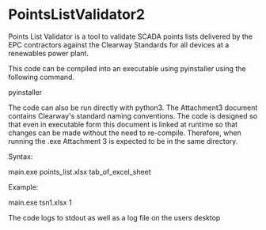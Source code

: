 # PointsListValidator2

Points List Validator is a tool to validate SCADA points lists delivered by the EPC contractors against the Clearway Standards for all devices at a renewables power plant.

This code can be compiled into an executable using pyinstaller using the following command.

pyinstaller

The code can also be run directly with python3.  The Attachment3 document contains Clearway's standard naming conventions.  The code is designed so that even in executable form this document is linked at runtime so that changes can be made without the need to re-compile.  Therefore, when running the .exe Attachment 3 is expected to be in the same directory.

Syntax:

main.exe points_list.xlsx tab_of_excel_sheet

Example:

main.exe tsn1.xlsx 1

The code logs to stdout as well as a log file on the users desktop
